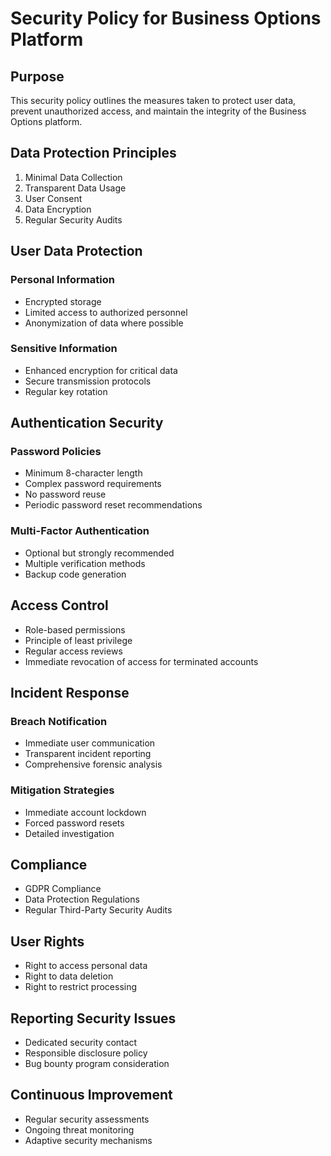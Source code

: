 # Security Policy for Business Options Platform

## Purpose
This security policy outlines the measures taken to protect user data, prevent unauthorized access, and maintain the integrity of the Business Options platform.

## Data Protection Principles
1. Minimal Data Collection
2. Transparent Data Usage
3. User Consent
4. Data Encryption
5. Regular Security Audits

## User Data Protection
### Personal Information
- Encrypted storage
- Limited access to authorized personnel
- Anonymization of data where possible

### Sensitive Information
- Enhanced encryption for critical data
- Secure transmission protocols
- Regular key rotation

## Authentication Security
### Password Policies
- Minimum 8-character length
- Complex password requirements
- No password reuse
- Periodic password reset recommendations

### Multi-Factor Authentication
- Optional but strongly recommended
- Multiple verification methods
- Backup code generation

## Access Control
- Role-based permissions
- Principle of least privilege
- Regular access reviews
- Immediate revocation of access for terminated accounts

## Incident Response
### Breach Notification
- Immediate user communication
- Transparent incident reporting
- Comprehensive forensic analysis

### Mitigation Strategies
- Immediate account lockdown
- Forced password resets
- Detailed investigation

## Compliance
- GDPR Compliance
- Data Protection Regulations
- Regular Third-Party Security Audits

## User Rights
- Right to access personal data
- Right to data deletion
- Right to restrict processing

## Reporting Security Issues
- Dedicated security contact
- Responsible disclosure policy
- Bug bounty program consideration

## Continuous Improvement
- Regular security assessments
- Ongoing threat monitoring
- Adaptive security mechanisms